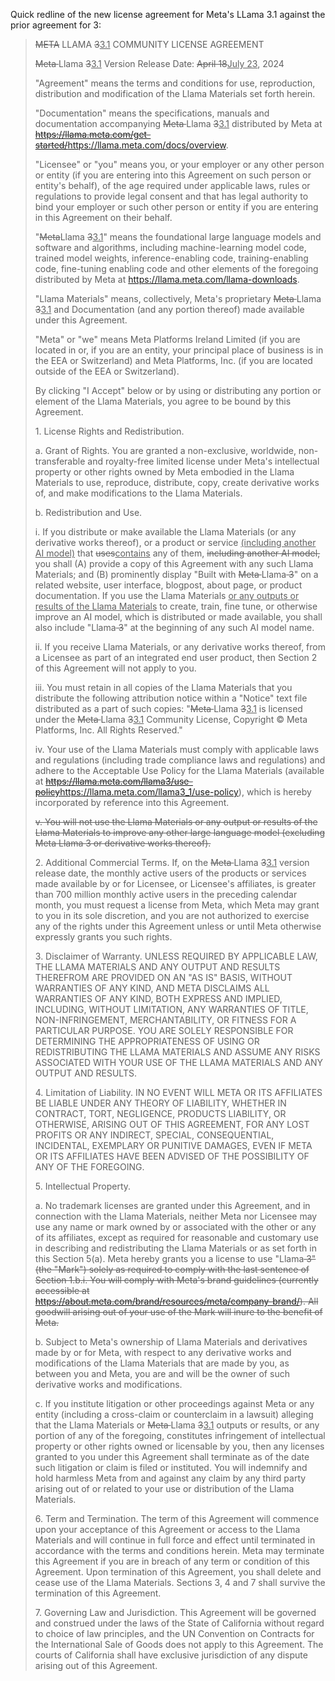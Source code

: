 Quick redline of the new license agreement for Meta's LLama 3.1 against the prior agreement for 3:

<blockquote>
<del>META</del> LLAMA <del>3</del><ins>3.1</ins> COMMUNITY LICENSE AGREEMENT

<del>Meta </del>Llama <del>3</del><ins>3.1</ins> Version Release Date: <del>April 18</del><ins>July 23</ins>, 2024

"Agreement" means the terms and conditions for use, reproduction, distribution and modification of the Llama Materials set forth herein.

"Documentation" means the specifications, manuals and documentation accompanying <del>Meta </del>Llama <del>3</del><ins>3.1</ins> distributed by Meta at <del>https://llama.meta.com/get-started/</del><ins>https://llama.meta.com/docs/overview</ins>.

"Licensee" or "you" means you, or your employer or any other person or entity (if you are entering into this Agreement on such person or entity's behalf), of the age required under applicable laws, rules or regulations to provide legal consent and that has legal authority to bind your employer or such other person or entity if you are entering in this Agreement on their behalf.

"<del>Meta</del>Llama <del>3</del><ins>3.1</ins>" means the foundational large language models and software and algorithms, including machine-learning model code, trained model weights, inference-enabling code, training-enabling code, fine-tuning enabling code and other elements of the foregoing distributed by Meta at https://llama.meta.com/llama-downloads.

"Llama Materials" means, collectively, Meta's proprietary <del>Meta </del>Llama <del>3</del><ins>3.1</ins> and Documentation (and any portion thereof) made available under this Agreement.

"Meta" or "we" means Meta Platforms Ireland Limited (if you are located in or, if you are an entity, your principal place of business is in the EEA or Switzerland) and Meta Platforms, Inc. (if you are located outside of the EEA or Switzerland).

By clicking "I Accept" below or by using or distributing any portion or element of the Llama Materials, you agree to be bound by this Agreement.

1\. License Rights and Redistribution.

a. Grant of Rights. You are granted a non-exclusive, worldwide, non-transferable and royalty-free limited license under Meta's intellectual property or other rights owned by Meta embodied in the Llama Materials to use, reproduce, distribute, copy, create derivative works of, and make modifications to the Llama Materials.

b. Redistribution and Use.

i. If you distribute or make available the Llama Materials (or any derivative works thereof), or a product or service <ins>(including another AI model)</ins> that <del>uses</del><ins>contains</ins> any of them, <del>including another AI model,</del> you shall (A) provide a copy of this Agreement with any such Llama Materials; and (B) prominently display "Built with <del>Meta </del>Llama<del> 3</del>" on a related website, user interface, blogpost, about page, or product documentation. If you use the Llama Materials <ins>or any outputs or results of the Llama Materials</ins> to create, train, fine tune, or otherwise improve an AI model, which is distributed or made available, you shall also include "Llama<del> 3</del>" at the beginning of any such AI model name.

ii. If you receive Llama Materials, or any derivative works thereof, from a Licensee as part of an integrated end user product, then Section 2 of this Agreement will not apply to you.

iii. You must retain in all copies of the Llama Materials that you distribute the following attribution notice within a "Notice" text file distributed as a part of such copies: "<del>Meta </del>Llama <del>3</del><ins>3.1</ins> is licensed under the <del>Meta </del>Llama <del>3</del><ins>3.1</ins> Community License, Copyright © Meta Platforms, Inc. All Rights Reserved."

iv. Your use of the Llama Materials must comply with applicable laws and regulations (including trade compliance laws and regulations) and adhere to the Acceptable Use Policy for the Llama Materials (available at <del>https://llama.meta.com/llama3/use-policy</del><ins>https://llama.meta.com/llama3_1/use-policy</ins>), which is hereby incorporated by reference into this Agreement.

<del>v. You will not use the Llama Materials or any output or results of the Llama Materials to improve any other large language model (excluding Meta Llama 3 or derivative works thereof).</del>

2\. Additional Commercial Terms. If, on the <del>Meta </del>Llama <del>3</del><ins>3.1</ins> version release date, the monthly active users of the products or services made available by or for Licensee, or Licensee's affiliates, is greater than 700 million monthly active users in the preceding calendar month, you must request a license from Meta, which Meta may grant to you in its sole discretion, and you are not authorized to exercise any of the rights under this Agreement unless or until Meta otherwise expressly grants you such rights.

3\. Disclaimer of Warranty. UNLESS REQUIRED BY APPLICABLE LAW, THE LLAMA MATERIALS AND ANY OUTPUT AND RESULTS THEREFROM ARE PROVIDED ON AN "AS IS" BASIS, WITHOUT WARRANTIES OF ANY KIND, AND META DISCLAIMS ALL WARRANTIES OF ANY KIND, BOTH EXPRESS AND IMPLIED, INCLUDING, WITHOUT LIMITATION, ANY WARRANTIES OF TITLE, NON-INFRINGEMENT, MERCHANTABILITY, OR FITNESS FOR A PARTICULAR PURPOSE. YOU ARE SOLELY RESPONSIBLE FOR DETERMINING THE APPROPRIATENESS OF USING OR REDISTRIBUTING THE LLAMA MATERIALS AND ASSUME ANY RISKS ASSOCIATED WITH YOUR USE OF THE LLAMA MATERIALS AND ANY OUTPUT AND RESULTS.

4\. Limitation of Liability. IN NO EVENT WILL META OR ITS AFFILIATES BE LIABLE UNDER ANY THEORY OF LIABILITY, WHETHER IN CONTRACT, TORT, NEGLIGENCE, PRODUCTS LIABILITY, OR OTHERWISE, ARISING OUT OF THIS AGREEMENT, FOR ANY LOST PROFITS OR ANY INDIRECT, SPECIAL, CONSEQUENTIAL, INCIDENTAL, EXEMPLARY OR PUNITIVE DAMAGES, EVEN IF META OR ITS AFFILIATES HAVE BEEN ADVISED OF THE POSSIBILITY OF ANY OF THE FOREGOING.

5\. Intellectual Property.

a. No trademark licenses are granted under this Agreement, and in connection with the Llama Materials, neither Meta nor Licensee may use any name or mark owned by or associated with the other or any of its affiliates, except as required for reasonable and customary use in describing and redistributing the Llama Materials or as set forth in this Section 5(a). Meta hereby grants you a license to use "Llama<del> 3</de>" (the "Mark") solely as required to comply with the last sentence of Section 1.b.i. You will comply with Meta's brand guidelines (currently accessible at https://about.meta.com/brand/resources/meta/company-brand/). All goodwill arising out of your use of the Mark will inure to the benefit of Meta.

b. Subject to Meta's ownership of Llama Materials and derivatives made by or for Meta, with respect to any derivative works and modifications of the Llama Materials that are made by you, as between you and Meta, you are and will be the owner of such derivative works and modifications.

c. If you institute litigation or other proceedings against Meta or any entity (including a cross-claim or counterclaim in a lawsuit) alleging that the Llama Materials or <del>Meta </del>Llama <del>3</del><ins>3.1</ins> outputs or results, or any portion of any of the foregoing, constitutes infringement of intellectual property or other rights owned or licensable by you, then any licenses granted to you under this Agreement shall terminate as of the date such litigation or claim is filed or instituted. You will indemnify and hold harmless Meta from and against any claim by any third party arising out of or related to your use or distribution of the Llama Materials.

6\. Term and Termination. The term of this Agreement will commence upon your acceptance of this Agreement or access to the Llama Materials and will continue in full force and effect until terminated in accordance with the terms and conditions herein. Meta may terminate this Agreement if you are in breach of any term or condition of this Agreement. Upon termination of this Agreement, you shall delete and cease use of the Llama Materials. Sections 3, 4 and 7 shall survive the termination of this Agreement.

7\. Governing Law and Jurisdiction. This Agreement will be governed and construed under the laws of the State of California without regard to choice of law principles, and the UN Convention on Contracts for the International Sale of Goods does not apply to this Agreement. The courts of California shall have exclusive jurisdiction of any dispute arising out of this Agreement.
</blockquote>

